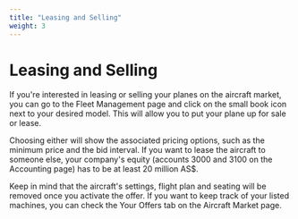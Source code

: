 ```yaml
---
title: "Leasing and Selling"
weight: 3
---
```


# Leasing and Selling

If you're interested in leasing or selling your planes on the aircraft market, you can go to the Fleet Management page and click on the small book icon next to your desired model. This will allow you to put your plane up for sale or lease.

Choosing either will show the associated pricing options, such as the minimum price and the bid interval. If you want to lease the aircraft to someone else, your company's equity (accounts 3000 and 3100 on the Accounting page) has to be at least 20 million AS$.

Keep in mind that the aircraft's settings, flight plan and seating will be removed once you activate the offer. If you want to keep track of your listed machines, you can check the Your Offers tab on the Aircraft Market page.
